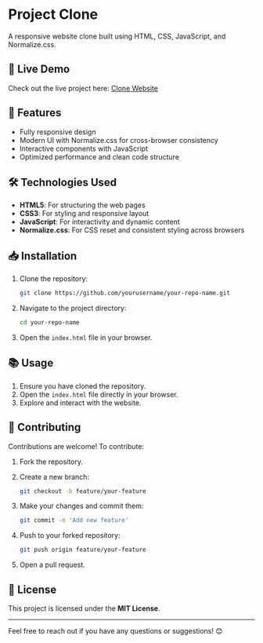 # Project Clone

A responsive website clone built using HTML, CSS, JavaScript, and Normalize.css.

## 📌 Live Demo

Check out the live project here: [Clone Website](https://clone0231.netlify.app/)

## 🚀 Features

- Fully responsive design
- Modern UI with Normalize.css for cross-browser consistency
- Interactive components with JavaScript
- Optimized performance and clean code structure

## 🛠️ Technologies Used

- **HTML5**: For structuring the web pages
- **CSS3**: For styling and responsive layout
- **JavaScript**: For interactivity and dynamic content
- **Normalize.css**: For CSS reset and consistent styling across browsers

## 📥 Installation

1. Clone the repository:

    ```bash
    git clone https://github.com/yourusername/your-repo-name.git
    ```

2. Navigate to the project directory:

    ```bash
    cd your-repo-name
    ```

3. Open the `index.html` file in your browser.

## 📚 Usage

1. Ensure you have cloned the repository.
2. Open the `index.html` file directly in your browser.
3. Explore and interact with the website.

## 🤝 Contributing

Contributions are welcome! To contribute:

1. Fork the repository.
2. Create a new branch:

    ```bash
    git checkout -b feature/your-feature
    ```

3. Make your changes and commit them:

    ```bash
    git commit -m 'Add new feature'
    ```

4. Push to your forked repository:

    ```bash
    git push origin feature/your-feature
    ```

5. Open a pull request.

## 📄 License

This project is licensed under the **MIT License**.

---

Feel free to reach out if you have any questions or suggestions! 😊

